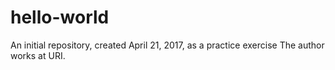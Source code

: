 # hello-world
An initial repository, created April 21, 2017, as a practice exercise
The author works at URI.
